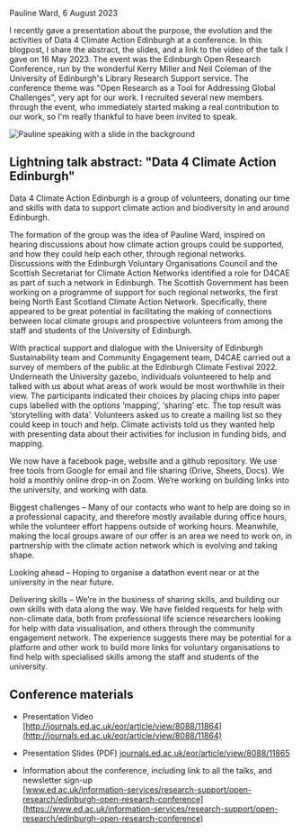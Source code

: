 Pauline Ward, 6 August 2023

I recently gave a presentation about the purpose, the evolution and the activities of Data 4 Climate Action Edinburgh at a conference. In this blogpost, I share the abstract, the slides, and a link to the video of the talk I gave on 16 May 2023. The event was the Edinburgh Open Research Conference, run by the wonderful Kerry Miller and Neil Coleman of the University of Edinburgh's Library Research Support service. The conference theme was "Open Research as a Tool for Addressing Global Challenges", very apt for our work. I recruited several new members through the event, who immediately started making a real contribution to our work, so I'm really thankful to have been invited to speak. 

![Pauline speaking with a slide in the background](/home/assets/img/Screenshot2023-08-06_125109_hands_to_the_left_cropped.png)

## Lightning talk abstract: "Data 4 Climate Action Edinburgh" 

Data 4 Climate Action Edinburgh is a group of volunteers, donating our time and skills with data to support climate action and biodiversity in and around Edinburgh.   

The formation of the group was the idea of Pauline Ward, inspired on hearing discussions about how climate action groups could be supported, and how they could help each other, through regional networks. Discussions with the Edinburgh Voluntary Organisations Council and the Scottish Secretariat for Climate Action Networks identified a role for D4CAE as part of such a network in Edinburgh. The Scottish Government has been working on a programme of support for such regional networks, the first being North East Scotland Climate Action Network. Specifically, there appeared to be great potential in facilitating the making of connections between local climate groups and prospective volunteers from among the staff and students of the University of Edinburgh.   

With practical support and dialogue with the University of Edinburgh Sustainability team and Community Engagement team, D4CAE carried out a survey of members of the public at the Edinburgh Climate Festival 2022. Underneath the University gazebo, individuals volunteered to help and talked with us about what areas of work would be most worthwhile in their view. The participants indicated their choices by placing chips into paper cups labelled with the options ‘mapping’, ‘sharing’ etc. The top result was ‘storytelling with data’. Volunteers asked us to create a mailing list so they could keep in touch and help. Climate activists told us they wanted help with presenting data about their activities for inclusion in funding bids, and mapping.   

We now have a facebook page, website and a github repository. We use free tools from Google for email and file sharing (Drive, Sheets, Docs). We hold a monthly online drop-in on Zoom. We’re working on building links into the university, and working with data. 


Biggest challenges – Many of our contacts who want to help are doing so in a professional capacity, and therefore mostly available during office hours, while the volunteer effort happens outside of working hours. Meanwhile, making the local groups aware of our offer is an area we need to work on, in partnership with the climate action network which is evolving and taking shape.   

Looking ahead – Hoping to organise a datathon event near or at the university in the near future.   

Delivering skills – We’re in the business of sharing skills, and building our own skills with data along the way. We have fielded requests for help with non-climate data, both from professional life science researchers looking for help with data visualisation, and others through the community engagement network. The experience suggests there may be potential for a platform and other work to build more links for voluntary organisations to find help with specialised skills among the staff and students of the university. 


## Conference materials 

* Presentation Video 
[http://journals.ed.ac.uk/eor/article/view/8088/11864](http://journals.ed.ac.uk/eor/article/view/8088/11864) 

* Presentation Slides (PDF) 
[journals.ed.ac.uk/eor/article/view/8088/11865](http://journals.ed.ac.uk/eor/article/view/8088/11865) 

* Information about the conference, including link to all the talks, and newsletter sign-up  
[www.ed.ac.uk/information-services/research-support/open-research/edinburgh-open-research-conference](https://www.ed.ac.uk/information-services/research-support/open-research/edinburgh-open-research-conference) 


  
